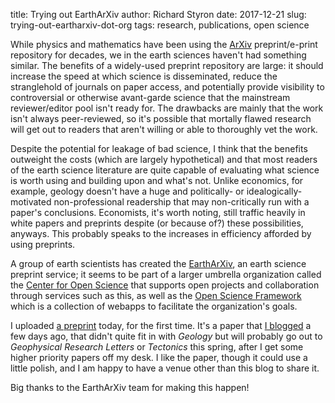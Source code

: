 title: Trying out EarthArXiv
author: Richard Styron
date: 2017-12-21
slug: trying-out-eartharxiv-dot-org
tags: research, publications, open science

While physics and mathematics have been using the [ArXiv](https://arxiv.org) 
preprint/e-print repository for decades, we in the earth sciences haven't had 
something similar. The benefits of a widely-used preprint repository are large: 
it should increase the speed at which science is disseminated, reduce the 
stranglehold of journals on paper access, and potentially provide visibility to 
controversial or otherwise avant-garde science that the mainstream 
reviewer/editor pool isn't ready for. The drawbacks are mainly that the work 
isn't always peer-reviewed, so it's possible that mortally flawed research will 
get out to readers that aren't willing or able to thoroughly vet the work.

Despite the potential for leakage of bad science, I think that the benefits 
outweight the costs (which are largely hypothetical) and that most readers of 
the earth science literature are quite capable of evaluating what science is 
worth using and building upon and what's not. Unlike economics, for example, 
geology doesn't have a huge and politically- or idealogically-motivated 
non-professional readership that may non-critically run with a paper's 
conclusions. Economists, it's worth noting, still traffic heavily in white 
papers and preprints despite (or because of?) these possibilities, anyways. 
This probably speaks to the increases in efficiency afforded by using 
preprints.

A group of earth scientists has created the 
[EarthArXiv](https://eartharxiv.org), an earth science preprint service; it 
seems to be part of a larger umbrella organization called the [Center for Open 
Science](https://cos.io) that supports open projects and collaboration through 
services such as this, as well as the [Open Science 
Framework](https://cos.io/our-products/open-science-framework/) which is a 
collection of webapps to facilitate the organization's goals.

I uploaded [a preprint](https://eartharxiv.org/8z9ha) today, for the first 
time. It's a paper that [I blogged](../nepal-topo-stress-fault-kinematics/) a 
few days ago, that didn't quite fit in with *Geology* but will probably go out 
to *Geophysical Research Letters* or *Tectonics* this spring, after I get some 
higher priority papers off my desk. I like the paper, though it could use a 
little polish, and I am happy to have a venue other than this blog to share it.

Big thanks to the EarthArXiv team for making this happen!
